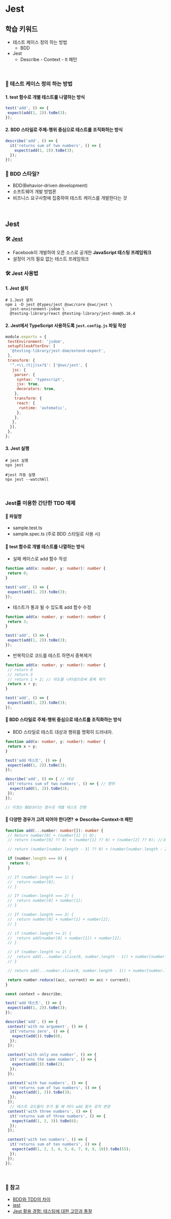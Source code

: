 # Jest

## 학습 키워드

- 테스트 케이스 정의 하는 방법
  - BDD
- Jest
  - Describe - Context - It 패턴

<br/>

### 🤖 테스트 케이스 정의 하는 방법

#### 1. test 함수로 개별 테스트를 나열하는 방식

```javascript
test('add', () => {
 expect(add(1, 2)).toBe(3);
});
```

#### 2. BDD 스타일로 주체-행위 중심으로 테스트를 조직화하는 방식

```javascript
describe('add', () => {
  it('returns sum of two numbers', () => {
    expect(add(1, 2)).toBe(3);
  });
});
```

### 🤔 BDD 스타일?

- BDD(Behavior-driven development)
- 소프트웨어 개발 방법론
- 비즈니스 요구사항에 집중하여 테스트 케이스를 개발한다는 것

<br/>

## Jest

### 🛠️ [Jest](https://jestjs.io/)

- Facebook이 개발하여 오픈 소스로 공개한 __JavaScript 테스팅 프레임워크__
- 설정이 거의 필요 없는 테스트 프레임워크

### 🛠️ Jest 사용법

#### 1. Jest 설치

``` shell
# 1.Jest 설치
npm i -D jest @types/jest @swc/core @swc/jest \
  jest-environment-jsdom \
  @testing-library/react @testing-library/jest-dom@5.16.4
```

#### 2. Jest에서 TypeScript 사용하도록 `jest.config.js` 파일 작성

```javascript
module.exports = {
 testEnvironment: 'jsdom',
 setupFilesAfterEnv: [
  '@testing-library/jest-dom/extend-expect',
 ],
 transform: {
  '^.+\\.(t|j)sx?$': ['@swc/jest', {
   jsc: {
    parser: {
     syntax: 'typescript', 
     jsx: true,
     decorators: true,
    },
    transform: { 
     react: {
      runtime: 'automatic',
     },
    },
   },
  }],
 },
};
```

#### 3. Jest 실행

```shell
# jest 실행
npx jest

#jest 자동 실행
npx jest --watchAll
```

<br/>

### Jest를 이용한 간단한 TDD 예제

#### 📄 파일명

- sample.test.ts
- sample.spec.ts (주로 BDD 스타일로 사용 시)

#### 🤖 test 함수로 개별 테스트를 나열하는 방식

- 실패 케이스로 add 함수 작성

```ts
function add(x: number, y: number): number {
 return 0;
}

test('add', () => {
 expect(add(1, 2)).toBe(3);
});
```

- 테스트가 통과 될 수 있도록 add 함수 수정

```ts
function add(x: number, y: number): number {
 return 3;
}

test('add', () => {
 expect(add(1, 2)).toBe(3);
});
```

- 반복적으로 코드를 테스트 하면서 중복제거

```ts
function add(x: number, y: number): number {
 // return 0
 // return 3
 // return 1 + 2; // 의도를 나타냄으로써 중복 제거
 return x + y;
}

test('add', () => {
 expect(add(1, 2)).toBe(3);
});
```

#### 🤖 BDD 스타일로 주체-행위 중심으로 테스트를 조직화하는 방식

- BDD 스타일로 테스트 대상과 행위를 명확히 드러내자.

```ts
function add(x: number, y: number): number {
 return x + y;
}

test('add 테스트', () => {
 expect(add(1, 2)).toBe(3);
});

describe('add', () => { // 대상 
 it('returns sum of two numbers', () => { // 행위 
  expect(add(1, 2)).toBe(3);
 });
});

// 이정는 BDD보다는 함수로 개별 테스트 진행
```

#### 🤔 다양한 경우가 고려 되어야 한다면? ⇒ Describe-Context-It 패턴

```ts
function add(...number: number[]): number {
 // Return number[0] + (number[1] || 0);
 // return (number[0] ?? 0) + (number[1] ?? 0) + (number[2] ?? 0); //코드의 반복이 보여짐

 // return (number[number.length - 3] ?? 0) + (number[number.length - 2] ?? 0) + (number[number.length - 1] ?? 0);

 if (number.length === 0) {
  return 0;
 }

 // If (number.length === 1) {
 //  return number[0];
 // }

 // If (number.length === 2) {
 //  return number[0] + number[1];
 // }

 // If (number.length === 3) {
 //  return number[0] + number[1] + number[2];
 // }

 // if (number.length >= 2) {
 //  return add(number[0] + number[1]) + number[2];
 // }

 // if (number.length >= 2) {
 //  return add(...number.slice(0, number.length - 1)) + number[number.length - 1];
 // }

 // return add(...number.slice(0, number.length - 1)) + number[number.length - 1];

 return number.reduce((acc, current) => acc + current);
}

const context = describe;

test('add 테스트', () => {
 expect(add(1, 2)).toBe(3);
});

describe('add', () => {
 context('with no argument', () => {
  it('returns zero', () => {
   expect(add()).toBe(0);
  });
 });

 context('with only one number', () => {
  it('returns the same numbers', () => {
   expect(add(2)).toBe(2);
  });
 });

 context('with two numbers', () => {
  it('returns sum of two numbers', () => {
   expect(add(1, 2)).toBe(3);
  });
 });
  // 테스트 코드들이 추가 될 때 마다 add 함수 로직 변경 
 context('with three numbers', () => {
  it('returns sum of three numbers', () => {
   expect(add(1, 2, 3)).toBe(6);
  });
 });

 context('with ten numbers', () => {
  it('returns sum of ten numbers', () => {
   expect(add(1, 2, 3, 4, 5, 6, 7, 8, 9, 10)).toBe(55);
  });
 });
});
```

<br/>

### 🔗 참고

- [BDD와 TDD의 차이](https://blog.aliencube.org/ko/2014/04/02/differences-between-bdd-and-tdd/)
- [jest](https://woonjangahn.gitbook.io/logs/typescript/testing/jest-and-matchers)
- [Jest 활용 경험: 테스팅에 대한 고민과 통찰](https://blog.imqa.io/testing-framework-jest/)
